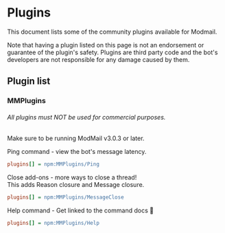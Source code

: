 # Plugins
This document lists some of the community plugins available for Modmail.

Note that having a plugin listed on this page is not an endorsement or guarantee of the plugin's safety.
Plugins are third party code and the bot's developers are not responsible for any damage caused by them.

## Plugin list

### MMPlugins
###### All plugins must NOT be used for commercial purposes.
Make sure to be running ModMail v3.0.3 or later. 


Ping command - view the bot's message latency.
```ini
plugins[] = npm:MMPlugins/Ping
```
Close add-ons - more ways to close a thread!  
This adds Reason closure and Message closure.
```ini
plugins[] = npm:MMPlugins/MessageClose
```
Help command - Get linked to the command docs 🎉
```ini
plugins[] = npm:MMPlugins/Help
```
